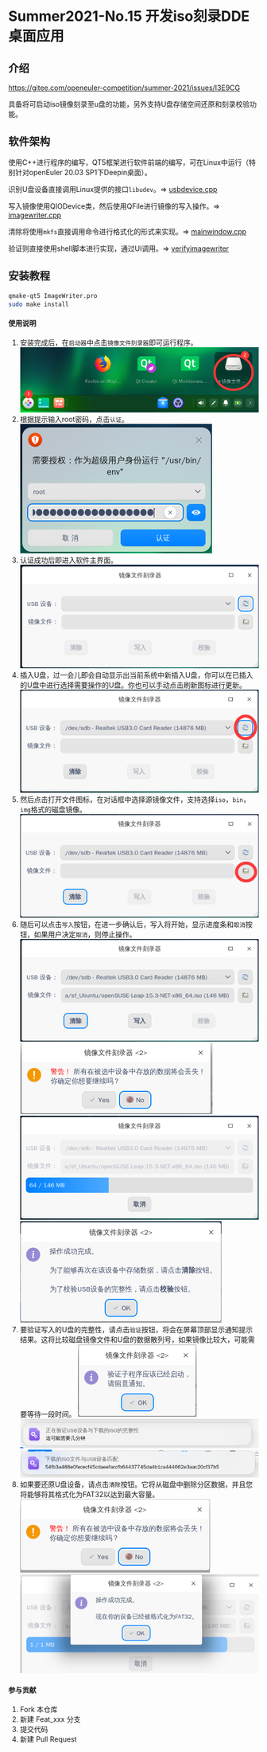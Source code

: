 # Summer2021-No.15 开发iso刻录DDE桌面应用

## 介绍
https://gitee.com/openeuler-competition/summer-2021/issues/I3E9CG

具备将可启动iso镜像刻录至u盘的功能，另外支持U盘存储空间还原和刻录校验功能。

## 软件架构
使用C++进行程序的编写，QT5框架进行软件前端的编写，可在Linux中运行（特别针对openEuler 20.03 SP1下Deepin桌面）。

识别U盘设备直接调用Linux提供的接口`libudev`。=> [usbdevice.cpp](usbdevice.cpp)

写入镜像使用QIODevice类，然后使用QFile进行镜像的写入操作。=> [imagewriter.cpp](imagewriter.cpp)

清除将使用`mkfs`直接调用命令进行格式化的形式来实现。=> [mainwindow.cpp](mainwindow.cpp)

验证则直接使用shell脚本进行实现，通过UI调用。=> [verifyimagewriter](verifyimagewriter)

## 安装教程

```bash
qmake-qt5 ImageWriter.pro
sudo make install
```

#### 使用说明

1. 安装完成后，在`启动器`中点击`镜像文件刻录器`即可运行程序。
![](img/step1.png)
2. 根据提示输入root密码，点击`认证`。
![](img/step2.png)
3. 认证成功后即进入软件主界面。
![](img/step3.png)
4. 插入U盘，过一会儿即会自动显示出当前系统中新插入U盘，你可以在已插入的U盘中进行选择需要操作的U盘。你也可以手动点击刷新图标进行更新。
![](img/step4.png)
5. 然后点击打开文件图标，在对话框中选择源镜像文件，支持选择`iso`，`bin`，`img`格式的磁盘镜像。
![](img/step5.png)
6. 随后可以点击`写入`按钮，在进一步确认后，写入将开始，显示进度条和`取消`按钮，如果用户决定`取消`，则停止操作。
![](img/step6.png)
![](img/step6-1.png)
![](img/step6-2.png)
![](img/step6-3.png)
7. 要验证写入的U盘的完整性，请点击`验证`按钮，将会在屏幕顶部显示通知提示结果。这将比较磁盘镜像文件和U盘的数据散列号，如果镜像比较大，可能需要等待一段时间。
![](img/step7.png)
![](img/step7-1.png)
![](img/step7-2.png)
8. 如果要还原U盘设备，请点击`清除`按钮。它将从磁盘中删除分区数据，并且您将能够将其格式化为FAT32以达到最大容量。
![](img/step8.png)
![](img/step8-1.png)

#### 参与贡献

1.  Fork 本仓库
2.  新建 Feat_xxx 分支
3.  提交代码
4.  新建 Pull Request
